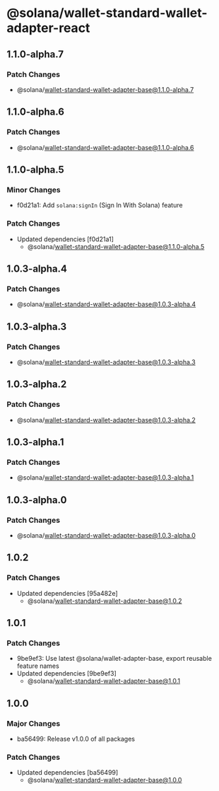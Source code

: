 # @solana/wallet-standard-wallet-adapter-react

## 1.1.0-alpha.7

### Patch Changes

-   @solana/wallet-standard-wallet-adapter-base@1.1.0-alpha.7

## 1.1.0-alpha.6

### Patch Changes

-   @solana/wallet-standard-wallet-adapter-base@1.1.0-alpha.6

## 1.1.0-alpha.5

### Minor Changes

-   f0d21a1: Add `solana:signIn` (Sign In With Solana) feature

### Patch Changes

-   Updated dependencies [f0d21a1]
    -   @solana/wallet-standard-wallet-adapter-base@1.1.0-alpha.5

## 1.0.3-alpha.4

### Patch Changes

-   @solana/wallet-standard-wallet-adapter-base@1.0.3-alpha.4

## 1.0.3-alpha.3

### Patch Changes

-   @solana/wallet-standard-wallet-adapter-base@1.0.3-alpha.3

## 1.0.3-alpha.2

### Patch Changes

-   @solana/wallet-standard-wallet-adapter-base@1.0.3-alpha.2

## 1.0.3-alpha.1

### Patch Changes

-   @solana/wallet-standard-wallet-adapter-base@1.0.3-alpha.1

## 1.0.3-alpha.0

### Patch Changes

-   @solana/wallet-standard-wallet-adapter-base@1.0.3-alpha.0

## 1.0.2

### Patch Changes

-   Updated dependencies [95a482e]
    -   @solana/wallet-standard-wallet-adapter-base@1.0.2

## 1.0.1

### Patch Changes

-   9be9ef3: Use latest @solana/wallet-adapter-base, export reusable feature names
-   Updated dependencies [9be9ef3]
    -   @solana/wallet-standard-wallet-adapter-base@1.0.1

## 1.0.0

### Major Changes

-   ba56499: Release v1.0.0 of all packages

### Patch Changes

-   Updated dependencies [ba56499]
    -   @solana/wallet-standard-wallet-adapter-base@1.0.0
